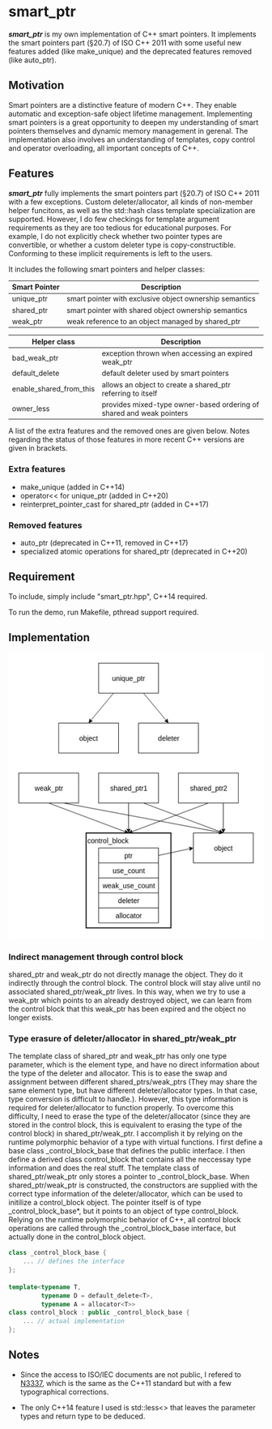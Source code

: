 # smart_ptr

__*smart_ptr*__ is my own implementation of C++ smart pointers. It implements the smart pointers part (§20.7) of ISO C++ 2011 with some useful new features added (like make_unique) and the deprecated features removed (like auto_ptr).

## Motivation

Smart pointers are a distinctive feature of modern C++. They enable automatic and exception-safe object lifetime management. Implementing smart pointers is a great opportunity to deepen my understanding of smart pointers themselves and dynamic memory management in gerenal. The implementation also involves an understanding of templates, copy control and operator overloading, all important concepts of C++.

## Features

__*smart_ptr*__ fully implements the smart pointers part (§20.7) of ISO C++ 2011 with a few exceptions. Custom deleter/allocator, all kinds of non-member helper funcitons, as well as the std::hash class template specialization are supported. However, I do few checkings for template argument requirements as they are too tedious for educational purposes. For example, I do not explicitly check whether two pointer types are convertible, or whether a custom deleter type is copy-constructible. Conforming to these implicit requirements is left to the users.

It includes the following smart pointers and helper classes:

| Smart Pointer | Description |
| ------------- | ----------- |
| unique_ptr | smart pointer with exclusive object ownership semantics |
| shared_ptr | smart pointer with shared object ownership semantics |
| weak_ptr | weak reference to an object managed by shared_ptr |

| Helper class | Description |
| ------------ | ----------- |
| bad_weak_ptr | exception thrown when accessing an expired weak_ptr |
| default_delete | default deleter used by smart pointers |
| enable_shared_from_this | allows an object to create a shared_ptr referring to itself |
| owner_less | provides mixed-type owner-based ordering of shared and weak pointers |

A list of the extra features and the removed ones are given below. Notes regarding the status of those features in more recent C++ versions are given in brackets.

### Extra features

* make_unique (added in C++14)
* operator<< for unique_ptr (added in C++20)
* reinterpret_pointer_cast for shared_ptr (added in C++17)
<!-- * support for array type of shared_ptr (added in C++17) -->

### Removed features

* auto_ptr (deprecated in C++11, removed in C++17)
* specialized atomic operations for shared_ptr (deprecated in C++20)

## Requirement

To include, simply include "smart_ptr.hpp", C++14 required.

To run the demo, run Makefile, pthread support required.

## Implementation

![impl](https://github.com/X-czh/smart_ptr/blob/master/img/impl.jpg)

### Indirect management through control block

shared_ptr and weak_ptr do not directly manage the object. They do it indirectly through the control block. The control block will stay alive until no associated shared_ptr/weak_ptr lives. In this way, when we try to use a weak_ptr which points to an already destroyed object, we can learn from the control block that this weak_ptr has been expired and the object no longer exists.

### Type erasure of deleter/allocator in shared_ptr/weak_ptr

The template class of shared_ptr and weak_ptr has only one type parameter, which is the element type, and have no direct information about the type of the deleter and allocator. This is to ease the swap and assignment between different shared_ptrs/weak_ptrs (They may share the same element type, but have different deleter/allocator types. In that case, type conversion is difficult to handle.). However, this type information is required for deleter/allocator to function properly. To overcome this difficulty, I need to erase the type of the deleter/allocator (since they are stored in the control block, this is equivalent to erasing the type of the control block) in shared_ptr/weak_ptr. I accomplish it by relying on the runtime polymorphic behavior of a type with virtual functions. I first define a base class _control_block_base that defines the public interface. I then define a derived class control_block that contains all the neccessay type information and does the real stuff. The template class of shared_ptr/weak_ptr only stores a pointer to _control_block_base. When shared_ptr/weak_ptr is constructed, the constructors are supplied with the correct type information of the deleter/allocator, which can be used to initilize a control_block object. The pointer itself is of type _control_block_base\*, but it points to an object of type control_block. Relying on the runtime polymorphic behavior of C++, all control block operations are called through the _control_block_base interface, but actually done in the control_block object.

```c++
class _control_block_base {
    ... // defines the interface
};

template<typename T,
         typename D = default_delete<T>,
         typename A = allocator<T>>
class control_block : public _control_block_base {
    ... // actual implementation
};
```

## Notes

* Since the access to ISO/IEC documents are not public, I refered to [N3337](https://github.com/cplusplus/draft/blob/master/papers/n3337.pdf), which is the same as the C++11 standard but with a few typographical corrections.

* The only C++14 feature I used is std::less<> that leaves the parameter types and return type to be deduced.

